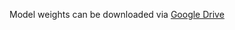 Model weights can be downloaded via [Google Drive](https://drive.google.com/drive/folders/1PR01qyMF10YaIbaob1W_j8x6Zs23a-yc?usp=share_link)
